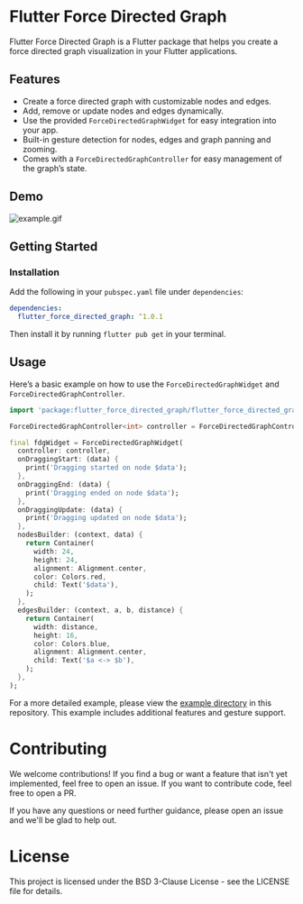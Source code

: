 # Flutter Force Directed Graph

Flutter Force Directed Graph is a Flutter package that helps you create a force directed graph
visualization in your Flutter applications.

## Features

- Create a force directed graph with customizable nodes and edges.
- Add, remove or update nodes and edges dynamically.
- Use the provided `ForceDirectedGraphWidget` for easy integration into your app.
- Built-in gesture detection for nodes, edges and graph panning and zooming.
- Comes with a `ForceDirectedGraphController` for easy management of the graph’s state.

## Demo

![example.gif](https://raw.githubusercontent.com/SkywalkerDarren/flutter_force_directed_graph/master/doc/example.gif)

## Getting Started

### Installation

Add the following in your `pubspec.yaml` file under `dependencies`:

```yaml
dependencies:
  flutter_force_directed_graph: ^1.0.1
```

Then install it by running `flutter pub get` in your terminal.

## Usage

Here’s a basic example on how to use the `ForceDirectedGraphWidget`
and `ForceDirectedGraphController`.

```dart
import 'package:flutter_force_directed_graph/flutter_force_directed_graph.dart';

ForceDirectedGraphController<int> controller = ForceDirectedGraphController();

final fdgWidget = ForceDirectedGraphWidget(
  controller: controller,
  onDraggingStart: (data) {
    print('Dragging started on node $data');
  },
  onDraggingEnd: (data) {
    print('Dragging ended on node $data');
  },
  onDraggingUpdate: (data) {
    print('Dragging updated on node $data');
  },
  nodesBuilder: (context, data) {
    return Container(
      width: 24,
      height: 24,
      alignment: Alignment.center,
      color: Colors.red,
      child: Text('$data'),
    );
  },
  edgesBuilder: (context, a, b, distance) {
    return Container(
      width: distance,
      height: 16,
      color: Colors.blue,
      alignment: Alignment.center,
      child: Text('$a <-> $b'),
    );
  },
);
```

For a more detailed example, please view
the [example directory](https://github.com/SkywalkerDarren/flutter_force_directed_graph/tree/master/example)
in this repository. This example includes additional features and gesture support.

# Contributing

We welcome contributions! If you find a bug or want a feature that isn't yet implemented, feel free
to open an issue. If you want to contribute code, feel free to open a PR.

If you have any questions or need further guidance, please open an issue and we'll be glad to help
out.

# License

This project is licensed under the BSD 3-Clause License - see the LICENSE file for details.